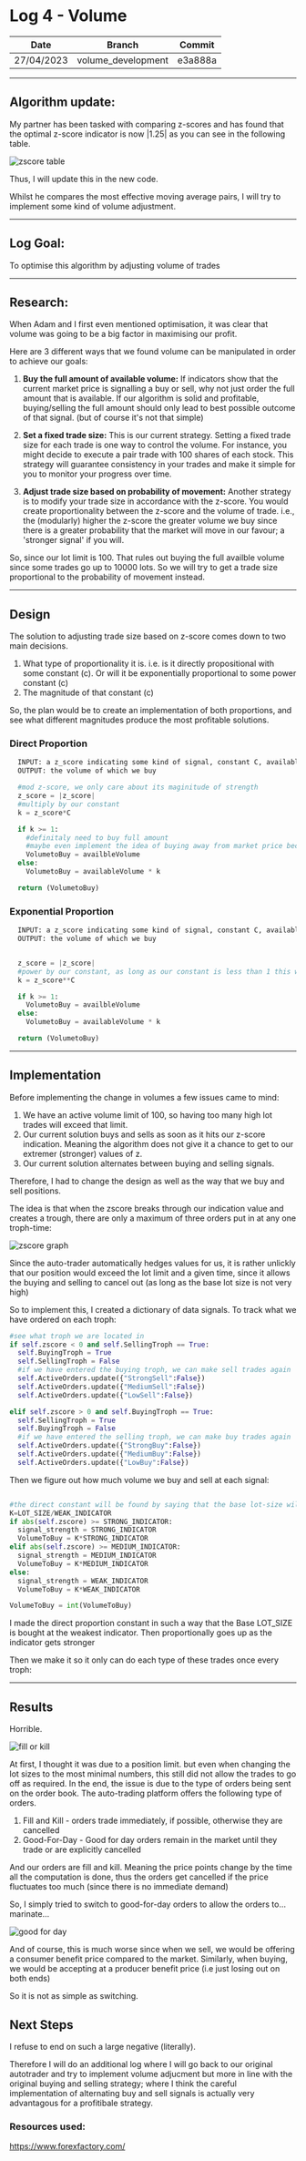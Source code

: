 # Log 4 - Volume

  | Date | Branch | Commit |
  |----------- | ----------- | ----------- |
  | 27/04/2023 | volume_development | e3a888a |


---
## Algorithm update:
My partner has been tasked with comparing z-scores and has found that the optimal z-score indicator is now |1.25| as you can see in the following table.

![zscore table](./LOG4PICS/z-score.png)



Thus, I will update this in the new code. 

Whilst he compares the most effective moving average pairs, I will try to implement some kind of volume adjustment. 

--- 

## Log Goal:
To optimise this algorithm by adjusting volume of trades

--- 

## Research:

When Adam and I first even mentioned optimisation, it was clear that volume was going to be a big factor in maximising our profit.

Here are 3 different ways that we found volume can be manipulated in order to achieve our goals:

1. **Buy the full amount of available volume:** If indicators show that the current market price is signalling a buy or sell, why not just order the full amount that is available. If our algorithm is solid and profitable, buying/selling the full amount should only lead to best possible outcome of that signal. (but of course it's not that simple)

2. **Set a fixed trade size:** This is our current strategy. Setting a fixed trade size for each trade is one way to control the volume. For instance, you might decide to execute a pair trade with 100 shares of each stock. This strategy will guarantee consistency in your trades and make it simple for you to monitor your progress over time.

3. **Adjust trade size based on probability of movement:** Another strategy is to modify your trade size in accordance with the z-score. You would create proportionality between the z-score and the volume of trade. i.e., the (modularly) higher the z-score the greater volume we buy since there is a greater probability that the market will move in our favour; a 'stronger signal' if you will. 

So, since our lot limit is 100. That rules out buying the full availble volume since some trades go up to 10000 lots. So we will try to get a trade size proportional to the probability of movement instead. 

---

## Design
The solution to adjusting trade size based on z-score comes down to two main decisions. 

1. What type of proportionality it is. i.e. is it directly propositional with some constant (c). Or will it be exponentially proportional to some power constant (c)
2. The magnitude of that constant (c)

So, the plan would be to create an implementation of both proportions, and see what different magnitudes produce the most profitable solutions. 

### Direct Proportion
```python
  INPUT: a z_score indicating some kind of signal, constant C, availableVolume 
  OUTPUT: the volume of which we buy

  #mod z-score, we only care about its maginitude of strength
  z_score = |z_score|
  #multiply by our constant
  k = z_score*C

  if k >= 1:
    #definitaly need to buy full amount
    #maybe even implement the idea of buying away from market price because the volume is simply not enough
    VolumetoBuy = availbleVolume
  else:
    VolumetoBuy = availableVolume * k

  return (VolumetoBuy)
```
### Exponential Proportion
```python
  INPUT: a z_score indicating some kind of signal, constant C, availableVolume 
  OUTPUT: the volume of which we buy


  z_score = |z_score|
  #power by our constant, as long as our constant is less than 1 this works.
  k = z_score**C

  if k >= 1:
    VolumetoBuy = availbleVolume
  else:
    VolumetoBuy = availableVolume * k

  return (VolumetoBuy)
```

---

## Implementation

Before implementing the change in volumes a few issues came to mind:
1. We have an active volume limit of 100, so having too many high lot trades will exceed that limit.
2. Our current solution buys and sells as soon as it hits our z-score indication. Meaning the algorithm does not give it a chance to get to our extremer (stronger) values of z.
3. Our current solution alternates between buying and selling signals.

Therefore, I had to change the design as well as the way that we buy and sell positions.

The idea is that when the zscore breaks through our indication value and creates a trough, there are only a maximum of three orders put in at any one troph-time: 

![zscore graph](./LOG4PICS/zgraph.png)

Since the auto-trader automatically hedges values for us, it is rather unlickly that our position would exceed the lot limit and a given time, since it allows the buying and selling to cancel out (as long as the base lot size is not very high)

So to implement this, I created a dictionary of data signals. To track what we have ordered on each troph:

```python
#see what troph we are located in
if self.zscore < 0 and self.SellingTroph == True:
  self.BuyingTroph = True
  self.SellingTroph = False
  #if we have entered the buying troph, we can make sell trades again
  self.ActiveOrders.update({"StrongSell":False})
  self.ActiveOrders.update({"MediumSell":False})
  self.ActiveOrders.update({"LowSell":False})

elif self.zscore > 0 and self.BuyingTroph == True:
  self.SellingTroph = True
  self.BuyingTroph = False
  #if we have entered the selling troph, we can make buy trades again
  self.ActiveOrders.update({"StrongBuy":False})
  self.ActiveOrders.update({"MediumBuy":False})
  self.ActiveOrders.update({"LowBuy":False})
```

Then we figure out how much volume we buy and sell at each signal:
```python

#the direct constant will be found by saying that the base lot-size will be traded at the lowest indicator
K=LOT_SIZE/WEAK_INDICATOR
if abs(self.zscore) >= STRONG_INDICATOR:
  signal_strength = STRONG_INDICATOR
  VolumeToBuy = K*STRONG_INDICATOR
elif abs(self.zscore) >= MEDIUM_INDICATOR:
  signal_strength = MEDIUM_INDICATOR
  VolumeToBuy = K*MEDIUM_INDICATOR
else:
  signal_strength = WEAK_INDICATOR
  VolumeToBuy = K*WEAK_INDICATOR

VolumeToBuy = int(VolumeToBuy)
```

I made the direct proportion constant in such a way that the Base LOT_SIZE is bought at the weakest indicator. Then proportionally goes up as the indicator gets stronger

Then we make it so it only can do each type of these trades once every troph:



---
## Results

Horrible.

![fill or kill](./LOG4PICS/fok.png) 

At first, I thought it was due to a position limit. but even when changing the lot sizes to the most minimal numbers, this still did not allow the trades to go off as required. In the end, the issue is due to the type of orders being sent on the order book. The auto-trading platform offers the following type of orders.

1. Fill and Kill - orders trade immediately, if possible, otherwise they are cancelled
2. Good-For-Day - Good for day orders remain in the market until they trade or are explicitly cancelled

And our orders are fill and kill. Meaning the price points change by the time all the computation is done, thus the orders get cancelled if the price fluctuates too much (since there is no immediate demand)

So, I simply tried to switch to good-for-day orders to allow the orders to... marinate...

![good for day](./LOG4PICS/gfd.png)

And of course, this is much worse since when we sell, we would be offering a consumer benefit price compared to the market. Similarly, when buying, we would be accepting at a producer benefit price (i.e just losing out on both ends)

So it is not as simple as switching. 

## Next Steps

I refuse to end on such a large negative (literally). 

Therefore I will do an additional log where I will go back to our original autotrader and try to implement volume adjucment but more in line with the original buying and selling strategy; where I think the careful implementation of alternating buy and sell signals is actually very advantagous for a profitibale strategy. 


### Resources used: 
https://www.forexfactory.com/